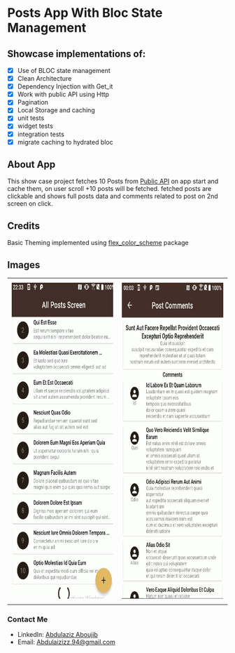 # Posts App With Bloc State Management
 
## Showcase implementations of:

* [x] Use of BLOC state management
* [x] Clean Architecture 
* [x] Dependency Injection with Get_it
* [x] Work with public API using Http
* [x] Pagination
* [x] Local Storage and caching 
* [x] unit tests
* [x] widget tests
* [x] integration tests
* [x] migrate caching to hydrated bloc

## About App
This show case project fetches 10 Posts from [Public API](https://jsonplaceholder.typicode.com/) on app start and cache them, on user scroll +10 posts will be fetched. 
fetched posts are clickable and shows full posts data and comments related to post on 2nd screen on click.

## Credits
Basic Theming implemented using [flex_color_scheme](https://pub.dev/packages/flex_color_scheme) package

## Images
<table>
  <tr>
    <td style="padding:10px">
      <img src="paginated_posts.gif" width="375" height="720">
    </td>
    <td style="padding:10px">
      <img src="post_details.JPG" width="375" height="720">
    </td>
  </tr>
</table>


### Contact Me
- LinkedIn: [Abdulaziz Aboujib](https://www.linkedin.com/in/abdul-aziz-aboujib-5a34461b2/)
- Email: Abdulaizizz.94@gmail.com
